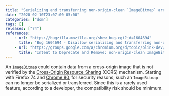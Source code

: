 ```yaml
---
title: "Serializing and transferring non-origin-clean `ImageBitmap` are now disallowed"
date: "2020-02-10T23:07:00-05:00"
categories: ["dom"]
tags: []
releases: ["74"]
references:
    - url: "https://bugzilla.mozilla.org/show_bug.cgi?id=1604694"
      title: "Bug 1604694 - Disallow serializing and transferring non-origin-clean ImageBitmap"
    - url: "https://groups.google.com/a/chromium.org/d/topic/blink-dev/Z1XdYf6SjDU/discussion"
      title: "Intent to Deprecate and Remove: non-origin-clean ImageBitmap serialization and transferring"
---
```

An [`ImageBitmap`](https://developer.mozilla.org/docs/Web/API/ImageBitmap) could contain data from a cross-origin image that is not verified by the [Cross-Origin Resource Sharing](https://developer.mozilla.org/docs/Web/HTTP/CORS) (CORS) mechanism. Starting with Firefox 74 and [Chrome 80](https://www.chromestatus.com/feature/5728790883860480), for security reasons, such an `ImageBitmap` can no longer be serialized or transferred. Since this is a rarely used feature, according to a developer, the compatibility risk should be minimum.
